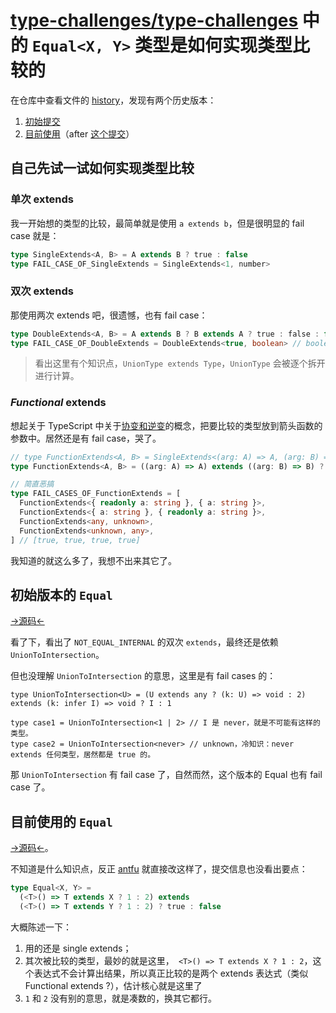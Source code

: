 #  [type-challenges/type-challenges](https://github.com/type-challenges/type-challenges) 中的 `Equal<X, Y>` 类型是如何实现类型比较的

在仓库中查看文件的 [history](https://github.com/type-challenges/type-challenges/commits/main/utils/index.d.ts)，发现有两个历史版本：
1.  [初始提交](https://github.com/type-challenges/type-challenges/blob/aa3d3ae84f366cdcebc2a3b21e13428dcb8d825c/utils/index.d.ts)
1.  [目前使用](https://github.com/type-challenges/type-challenges/blob/main/utils/index.d.ts)（after [这个提交](https://github.com/type-challenges/type-challenges/pull/16/commits/4ea665cf373f94dbc9d744df4133e266f2285ae4)）

## 自己先试一试如何实现类型比较

### 单次 extends

我一开始想的类型的比较，最简单就是使用 `a extends b`，但是很明显的 fail case 就是：

<!-- eslint-skip -->
```ts
type SingleExtends<A, B> = A extends B ? true : false
type FAIL_CASE_OF_SingleExtends = SingleExtends<1, number>
```

### 双次 extends

那使用两次 extends 吧，很遗憾，也有 fail case：

<!-- eslint-skip -->
```ts
type DoubleExtends<A, B> = A extends B ? B extends A ? true : false : false
type FAIL_CASE_OF_DoubleExtends = DoubleExtends<true, boolean> // boolean
```

> 看出这里有个知识点，`UnionType extends Type`，`UnionType` 会被逐个拆开进行计算。

### *Functional* extends

想起关于 TypeScript 中关于[协变和逆变](https://www.stephanboyer.com/post/132/what-are-covariance-and-contravariance)的概念，把要比较的类型放到箭头函数的参数中。居然还是有 fail case，哭了。

<!-- eslint-skip -->
```ts
// type FunctionExtends<A, B> = SingleExtends<(arg: A) => A, (arg: B) => B>
type FunctionExtends<A, B> = ((arg: A) => A) extends ((arg: B) => B) ? true : false

// 简直恶搞
type FAIL_CASES_OF_FunctionExtends = [
  FunctionExtends<{ readonly a: string }, { a: string }>,
  FunctionExtends<{ a: string }, { readonly a: string }>,
  FunctionExtends<any, unknown>,
  FunctionExtends<unknown, any>,
] // [true, true, true, true]
```

我知道的就这么多了，我想不出来其它了。

## 初始版本的 `Equal`

[→源码←](https://github.com/type-challenges/type-challenges/blob/aa3d3ae84f366cdcebc2a3b21e13428dcb8d825c/utils/index.d.ts)

看了下，看出了 `NOT_EQUAL_INTERNAL` 的双次 `extends`，最终还是依赖 `UnionToIntersection`。

但也没理解 `UnionToIntersection` 的意思，这里是有 fail cases 的：

```
type UnionToIntersection<U> = (U extends any ? (k: U) => void : 2) extends (k: infer I) => void ? I : 1

type case1 = UnionToIntersection<1 | 2> // I 是 never，就是不可能有这样的类型。
type case2 = UnionToIntersection<never> // unknown，冷知识：never extends 任何类型，居然都是 true 的。
```

那 `UnionToIntersection` 有 fail case 了，自然而然，这个版本的 Equal 也有 fail case 了。

## 目前使用的 `Equal`

[→源码←](https://github.com/type-challenges/type-challenges/blob/main/utils/index.d.ts)。

不知道是什么知识点，反正 [antfu](https://github.com/antfu) 就直接改这样了，提交信息也没看出要点：

<!-- eslint-skip -->
```ts
type Equal<X, Y> =
  (<T>() => T extends X ? 1 : 2) extends
  (<T>() => T extends Y ? 1 : 2) ? true : false
```

大概陈述一下：
1.  用的还是 single extends；
1.  其次被比较的类型，最妙的就是这里，`  <T>() => T extends X ? 1 : 2 `，这个表达式不会计算出结果，所以真正比较的是两个 extends 表达式（类似 Functional extends ?），估计核心就是这里了
1.  `1` 和 `2` 没有别的意思，就是凑数的，换其它都行。
